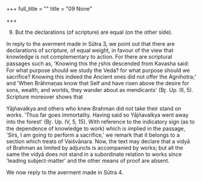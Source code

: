 +++
full_title = ""
title = "09 None"

+++


9. But the declarations (of scripture) are equal (on the other side).

In reply to the averment made in Sūtra 3, we point out that there are declarations of scripture, of equal weight, in favour of the view that knowledge is not complementary to action. For there are scriptural passages such as, 'Knowing this the r̥shis descended from Kavasha said: For what purpose should we study the Veda? for what purpose should we sacrifice? Knowing this indeed the Ancient ones did not offer the Agnihotra;' and 'When Brāhmaṇas know that Self and have risen above the desire for sons, wealth, and worlds, they wander about as mendicants' (Br̥. Up. III, 5). Scripture moreover shows that

 Yājñavalkya and others who knew Brahman did not take their stand on works. 'Thus far goes immortality. Having said so Yājñavalkya went away into the forest' (Br̥. Up. IV, 5, 15). With reference to the indicatory sign (as to the dependence of knowledge to work) which is implied in the passage, 'Sirs, I am going to perform a sacrifice,' we remark that it belongs to a section which treats of Vaiśvānara. Now, the text may declare that a vidyā of Brahman as limited by adjuncts is accompanied by works; but all the same the vidyā does not stand in a subordinate relation to works since 'leading subject-matter' and the other means of proof are absent.

We now reply to the averment made in Sūtra 4.

